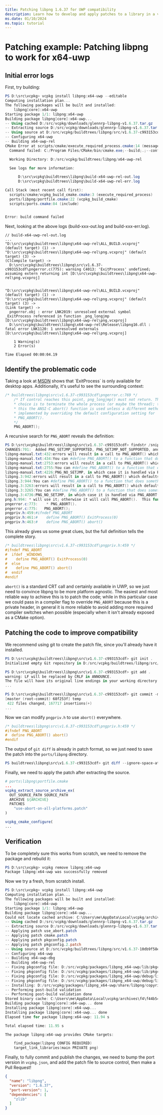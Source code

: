 ```yaml
---
title: Patching libpng 1.6.37 for UWP compatibility
description: Learn how to develop and apply patches to a library in a vcpkg portfile.
ms.date: 01/10/2024
ms.topic: tutorial
---
```

# Patching example: Patching libpng to work for x64-uwp

## Initial error logs

First, try building:

```powershell
PS D:\src\vcpkg> vcpkg install libpng:x64-uwp --editable
Computing installation plan...
The following packages will be built and installed:
    libpng[core]:x64-uwp
Starting package 1/1: libpng:x64-uwp
Building package libpng[core]:x64-uwp...
-- Using cached D:/src/vcpkg/downloads/glennrp-libpng-v1.6.37.tar.gz
-- Extracting source D:/src/vcpkg/downloads/glennrp-libpng-v1.6.37.tar.gz
-- Using source at D:/src/vcpkg/buildtrees/libpng/src/v1.6.37-c993153cdf
-- Configuring x64-uwp
-- Building x64-uwp-rel
CMake Error at scripts/cmake/execute_required_process.cmake:14 (message):
  Command failed: C:/Program Files/CMake/bin/cmake.exe;--build;.;--config;Release

  Working Directory: D:/src/vcpkg/buildtrees/libpng/x64-uwp-rel

  See logs for more information:

      D:\src\vcpkg\buildtrees\libpng\build-x64-uwp-rel-out.log
      D:\src\vcpkg\buildtrees\libpng\build-x64-uwp-rel-err.log

Call Stack (most recent call first):
  scripts/cmake/vcpkg_build_cmake.cmake:3 (execute_required_process)
  ports/libpng/portfile.cmake:22 (vcpkg_build_cmake)
  scripts/ports.cmake:84 (include)


Error: build command failed
```

Next, looking at the above logs (build-xxx-out.log and build-xxx-err.log).

```console
// build-x64-uwp-rel-out.log
...
"D:\src\vcpkg\buildtrees\libpng\x64-uwp-rel\ALL_BUILD.vcxproj" (default target) (1) ->
"D:\src\vcpkg\buildtrees\libpng\x64-uwp-rel\png.vcxproj" (default target) (3) ->
(ClCompile target) -> 
  D:\src\vcpkg\buildtrees\libpng\src\v1.6.37-c993153cdf\pngerror.c(775): warning C4013: 'ExitProcess' undefined; assuming extern returning int [D:\src\vcpkg\buildtrees\libpng\x64-uwp-rel\png.vcxproj]


"D:\src\vcpkg\buildtrees\libpng\x64-uwp-rel\ALL_BUILD.vcxproj" (default target) (1) ->
"D:\src\vcpkg\buildtrees\libpng\x64-uwp-rel\png.vcxproj" (default target) (3) ->
(Link target) -> 
  pngerror.obj : error LNK2019: unresolved external symbol _ExitProcess referenced in function _png_longjmp [D:\src\vcpkg\buildtrees\libpng\x64-uwp-rel\png.vcxproj]
  D:\src\vcpkg\buildtrees\libpng\x64-uwp-rel\Release\libpng16.dll : fatal error LNK1120: 1 unresolved externals [D:\src\vcpkg\buildtrees\libpng\x64-uwp-rel\png.vcxproj]

    1 Warning(s)
    2 Error(s)

Time Elapsed 00:00:04.19
```

## Identify the problematic code

Taking a look at [MSDN](https://msdn.microsoft.com/library/windows/desktop/ms682658(v=vs.85).aspx) shows that `ExitProcess` is only available for desktop apps. Additionally, it's useful to see the surrounding context:

```c
/* buildtrees\libpng\src\v1.6.37-c993153cdf\pngerror.c:769 */
    /* If control reaches this point, png_longjmp() must not return. The only
    * choice is to terminate the whole process (or maybe the thread); to do
    * this the ANSI-C abort() function is used unless a different method is
    * implemented by overriding the default configuration setting for
    * PNG_ABORT().
    */
    PNG_ABORT();
```

A recursive search for `PNG_ABORT` reveals the definition:

```powershell
PS D:\src\vcpkg\buildtrees\libpng\src\v1.6.37-c993153cdf> findstr /snipl "PNG_ABORT" *
CHANGES:701:  Added PNG_SETJMP_SUPPORTED, PNG_SETJMP_NOT_SUPPORTED, and PNG_ABORT() macros
libpng-manual.txt:432:errors will result in a call to PNG_ABORT() which defaults to abort().
libpng-manual.txt:434:You can #define PNG_ABORT() to a function that does something
libpng-manual.txt:2753:errors will result in a call to PNG_ABORT() which defaults to abort().
libpng-manual.txt:2755:You can #define PNG_ABORT() to a function that does something
libpng-manual.txt:4226:PNG_NO_SETJMP, in which case it is handled via PNG_ABORT()),
libpng.3:942:errors will result in a call to PNG_ABORT() which defaults to abort().
libpng.3:944:You can #define PNG_ABORT() to a function that does something
libpng.3:3263:errors will result in a call to PNG_ABORT() which defaults to abort().
libpng.3:3265:You can #define PNG_ABORT() to a function that does something
libpng.3:4736:PNG_NO_SETJMP, in which case it is handled via PNG_ABORT()),
png.h:994: * will use it; otherwise it will call PNG_ABORT().  This function was
pngerror.c:773:    * PNG_ABORT().
pngerror.c:775:   PNG_ABORT();
pngpriv.h:459:#ifndef PNG_ABORT
pngpriv.h:461:#    define PNG_ABORT() ExitProcess(0)
pngpriv.h:463:#    define PNG_ABORT() abort()
```

This already gives us some great clues, but the full definition tells the complete story.

```c
/* buildtrees\libpng\src\v1.6.37-c993153cdf\pngpriv.h:459 */
#ifndef PNG_ABORT
#  ifdef _WINDOWS_
#    define PNG_ABORT() ExitProcess(0)
#  else
#    define PNG_ABORT() abort()
#  endif
#endif
```

`abort()` is a standard CRT call and certainly available in UWP, so we just need to convince libpng to be more platform agnostic. The easiest and most reliable way to achieve this is to patch the code; while in this particular case we could pass in a compiler flag to override `PNG_ABORT` because this is a private header, in general it is more reliable to avoid adding more required compiler switches when possible (especially when it isn't already exposed as a CMake option).

## Patching the code to improve compatibility

We recommend using git to create the patch file, since you'll already have it installed.

```powershell
PS D:\src\vcpkg\buildtrees\libpng\src\v1.6.37-c993153cdf> git init .
Initialized empty Git repository in D:/src/vcpkg/buildtrees/libpng/src/v1.6.37-c993153cdf/.git/

PS D:\src\vcpkg\buildtrees\libpng\src\v1.6.37-c993153cdf> git add .
warning: LF will be replaced by CRLF in ANNOUNCE.
The file will have its original line endings in your working directory.
...

PS D:\src\vcpkg\buildtrees\libpng\src\v1.6.37-c993153cdf> git commit -m "temp"
[master (root-commit) 68f253f] temp
 422 files changed, 167717 insertions(+)
...
```

Now we can modify `pngpriv.h` to use `abort()` everywhere.

```c
/* buildtrees\libpng\src\v1.6.37-c993153cdf\pngpriv.h:459 */
#ifndef PNG_ABORT
#  define PNG_ABORT() abort()
#endif
```

The output of `git diff` is already in patch format, so we just need to save the patch into the `ports/libpng` directory.

```powershell
PS buildtrees\libpng\src\v1.6.37-c993153cdf> git diff --ignore-space-at-eol | out-file -enc ascii ..\..\..\..\ports\libpng\use-abort-on-all-platforms.patch
```

Finally, we need to apply the patch after extracting the source.

```cmake
# ports\libpng\portfile.cmake
...
vcpkg_extract_source_archive_ex(
  OUT_SOURCE_PATH SOURCE_PATH
  ARCHIVE ${ARCHIVE}
  PATCHES 
    "use-abort-on-all-platforms.patch"
)

vcpkg_cmake_configure(
...
```

## Verification

To be completely sure this works from scratch, we need to remove the package and rebuild it:

```powershell
PS D:\src\vcpkg> vcpkg remove libpng:x64-uwp
Package libpng:x64-uwp was successfully removed
```

Now we try a fresh, from scratch install.

```powershell
PS D:\src\vcpkg> vcpkg install libpng:x64-uwp
Computing installation plan...
The following packages will be built and installed:
    libpng[core]:x64-uwp
Starting package 1/1: libpng:x64-uwp
Building package libpng[core]:x64-uwp...
Could not locate cached archive: C:\Users\me\AppData\Local\vcpkg/archives\f4\f44b54f818f78b9a4ccd34b3666f566f94286850.zip
-- Using cached D:/src/vcpkg/downloads/glennrp-libpng-v1.6.37.tar.gz
-- Extracting source D:/src/vcpkg/downloads/glennrp-libpng-v1.6.37.tar.gz
-- Applying patch use_abort.patch
-- Applying patch cmake.patch
-- Applying patch pkgconfig.patch
-- Applying patch pkgconfig.2.patch
-- Using source at D:/src/vcpkg/buildtrees/libpng/src/v1.6.37-10db9f58e4.clean
-- Configuring x64-uwp
-- Building x64-uwp-dbg
-- Building x64-uwp-rel
-- Fixing pkgconfig file: D:/src/vcpkg/packages/libpng_x64-uwp/lib/pkgconfig/libpng.pc
-- Fixing pkgconfig file: D:/src/vcpkg/packages/libpng_x64-uwp/lib/pkgconfig/libpng16.pc
-- Fixing pkgconfig file: D:/src/vcpkg/packages/libpng_x64-uwp/debug/lib/pkgconfig/libpng.pc
-- Fixing pkgconfig file: D:/src/vcpkg/packages/libpng_x64-uwp/debug/lib/pkgconfig/libpng16.pc
-- Installing: D:/src/vcpkg/packages/libpng_x64-uwp/share/libpng/copyright
-- Performing post-build validation
-- Performing post-build validation done
Stored binary cache: C:\Users\me\AppData\Local\vcpkg/archives\f4\f44b54f818f78b9a4ccd34b3666f566f94286850.zip
Building package libpng[core]:x64-uwp... done
Installing package libpng[core]:x64-uwp...
Installing package libpng[core]:x64-uwp... done
Elapsed time for package libpng:x64-uwp: 11.94 s

Total elapsed time: 11.95 s

The package libpng:x64-uwp provides CMake targets:

    find_package(libpng CONFIG REQUIRED)
    target_link_libraries(main PRIVATE png)
```

Finally, to fully commit and publish the changes, we need to bump the port version in `vcpkg.json`,
and add the patch file to source control, then make a Pull Request!

```json
{
  "name": "libpng",
  "version": "1.6.37",
  "port-version": 1,
  "dependencies": [
    "zlib"
  ]
}
```
